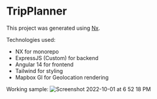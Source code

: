 

# TripPlanner

This project was generated using [Nx](https://nx.dev).

Technologies used:
- NX for monorepo
- ExpressJS (Custom) for backend
- Angular 14 for frontend
- Tailwind for styling
- Mapbox Gl for Geolocation rendering

Working sample:
![Screenshot 2022-10-01 at 6 52 18 PM](https://user-images.githubusercontent.com/13767678/193411541-0d4726cf-8e6d-4e9b-9a3c-0d1255fc54ad.png)

